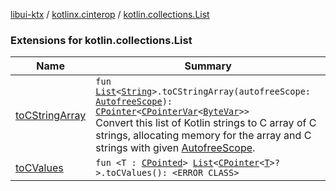 [libui-ktx](../../index.md) / [kotlinx.cinterop](../index.md) / [kotlin.collections.List](./index.md)

### Extensions for kotlin.collections.List

| Name | Summary |
|---|---|
| [toCStringArray](to-c-string-array.md) | `fun `[`List`](https://kotlinlang.org/api/latest/jvm/stdlib/kotlin.collections/-list/index.html)`<`[`String`](https://kotlinlang.org/api/latest/jvm/stdlib/kotlin/-string/index.html)`>.toCStringArray(autofreeScope: `[`AutofreeScope`](../-autofree-scope/index.md)`): `[`CPointer`](../-c-pointer/index.md)`<`[`CPointerVar`](../-c-pointer-var.md)`<`[`ByteVar`](../-byte-var.md)`>>`<br>Convert this list of Kotlin strings to C array of C strings, allocating memory for the array and C strings with given [AutofreeScope](../-autofree-scope/index.md). |
| [toCValues](to-c-values.md) | `fun <T : `[`CPointed`](../-c-pointed/index.md)`> `[`List`](https://kotlinlang.org/api/latest/jvm/stdlib/kotlin.collections/-list/index.html)`<`[`CPointer`](../-c-pointer/index.md)`<`[`T`](to-c-values.md#T)`>?>.toCValues(): <ERROR CLASS>` |
